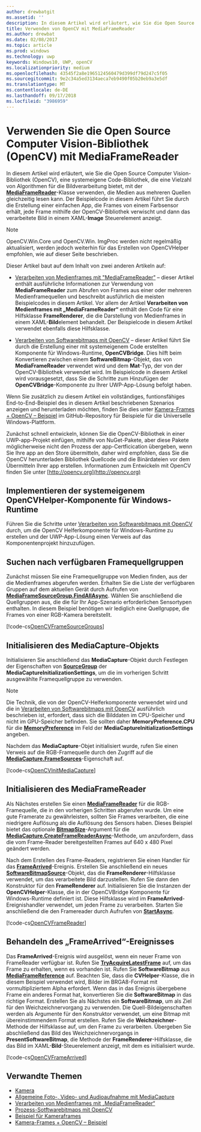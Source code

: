```yaml
---
author: drewbatgit
ms.assetid: ''
description: In diesem Artikel wird erläutert, wie Sie die Open Source Computer Vision-Bibliothek (OpenCV) mit der MediaFrameReader-Klasse verwenden.
title: Verwenden von OpenCV mit MediaFrameReader
ms.author: drewbat
ms.date: 02/08/2017
ms.topic: article
ms.prod: windows
ms.technology: uwp
keywords: Windows10, UWP, openCV
ms.localizationpriority: medium
ms.openlocfilehash: 43545f2a8e1965124560479d399df79d247c5f05
ms.sourcegitcommit: 9e2c34a5ed3134aeca7eb9490f05b20eb9a3e5df
ms.translationtype: MT
ms.contentlocale: de-DE
ms.lasthandoff: 09/17/2018
ms.locfileid: "3986959"
---
```

# <a name="use-the-open-source-computer-vision-library-opencv-with-mediaframereader"></a>Verwenden Sie die Open Source Computer Vision-Bibliothek (OpenCV) mit MediaFrameReader

In diesem Artikel wird erläutert, wie Sie die Open Source Computer Vision-Bibliothek (OpenCV), eine systemeigene Code-Bibliothek, die eine Vielzahl von Algorithmen für die Bildverarbeitung bietet, mit der [**MediaFrameReader**](https://msdn.microsoft.com/library/windows/apps/Windows.Media.Capture.Frames.MediaFrameReader)-Klasse verwenden, die Medien aus mehreren Quellen gleichzeitig lesen kann. Der Beispielcode in diesem Artikel führt Sie durch die Erstellung einer einfachen App, die Frames von einem Farbsensor erhält, jede Frame mithilfe der OpenCV-Bibliothek verwischt und dann das verarbeitete Bild in einem XAML-**Image** Steuerelement anzeigt. 

>[!NOTE]
>OpenCV.Win.Core und OpenCV.Win. ImgProc werden nicht regelmäßig aktualisiert, werden jedoch weiterhin für das Erstellen von OpenCVHelper empfohlen, wie auf dieser Seite beschrieben.

Dieser Artikel baut auf dem Inhalt von zwei anderen Artikeln auf:

* [Verarbeiten von Medienframes mit "MediaFrameReader"](process-media-frames-with-mediaframereader.md) – dieser Artikel enthält ausführliche Informationen zur Verwendung von **MediaFrameReader** zum Abrufen von Frames aus einer oder mehreren Medienframequellen und beschreibt ausführlich die meisten Beispielcodes in diesem Artikel. Vor allem der Artikel **Verarbeiten von Medienframes mit „MediaFrameReader“** enthält den Code für eine Hilfsklasse **FrameRenderer**, die die Darstellung von Medienframes in einem XAML-**Bild**element behandelt. Der Beispielcode in diesem Artikel verwendet ebenfalls diese Hilfsklasse.

* [Verarbeiten von Softwarebitmaps mit OpenCV](process-software-bitmaps-with-opencv.md) – dieser Artikel führt Sie durch die Erstellung einer mit systemeigenem Code erstellten Komponente für Windows-Runtime, **OpenCVBridge**. Dies hilft beim Konvertieren zwischen einem **SoftwareBitmap**-Objekt, das von **MediaFrameReader** verwendet wird und dem **Mat**-Typ, der von der OpenCV-Bibliothek verwendet wird. Im Beispielcode in diesem Artikel wird vorausgesetzt, dass Sie die Schritte zum Hinzufügen der **OpenCVBridge**-Komponente zu Ihrer UWP-App-Lösung befolgt haben.

Wenn Sie zusätzlich zu diesem Artikel ein vollständiges, funtionsfähiges End-to-End-Beispiel des in diesem Artikel beschriebenen Szenarios anzeigen und herunterladen möchten, finden Sie dies unter [Kamera-Frames + OpenCV – Beispiel](https://go.microsoft.com/fwlink/?linkid=854003) im GitHub-Repository für Beispiele für die Universelle Windows-Plattform.

Zunächst schnell entwickeln, können Sie die OpenCV-Bibliothek in einer UWP-app-Projekt einfügen, mithilfe von NuGet-Pakete, aber diese Pakete möglicherweise nicht den Prozess der app-Certficication übergeben, wenn Sie Ihre app an den Store übermitteln, daher wird empfohlen, dass Sie die OpenCV herunterladen Bibliothek Quellcode und die Binärdateien vor dem Übermitteln Ihrer app erstellen. Informationen zum Entwickeln mit OpenCV finden Sie unter [http://opencv.org](http://opencv.org)


## <a name="implement-the-opencvhelper-native-windows-runtime-component"></a>Implementieren der systemeigenem OpenCVHelper-Komponente für Windows-Runtime
Führen Sie die Schritte unter [Verarbeiten von Softwarebitmaps mit OpenCV](process-software-bitmaps-with-opencv.md) durch, um die OpenCV Helferkomponente für Windows-Runtime zu erstellen und der UWP-App-Lösung einen Verweis auf das Komponentenprojekt hinzuzufügen.

## <a name="find-available-frame-source-groups"></a>Suchen nach verfügbaren Framequellgruppen
Zunächst müssen Sie eine Framequellgruppe von Medien finden, aus der die Medienframes abgerufen werden. Erhalten Sie die Liste der verfügbaren Gruppen auf dem aktuellen Gerät durch Aufrufen von **[MediaFrameSourceGroup.FindAllAsync](https://docs.microsoft.com/uwp/api/windows.media.capture.frames.mediaframesourcegroup.FindAllAsync)**. Wählen Sie anschließend die Quellgruppen aus, die die für Ihr App-Szenario erforderlichen Sensortypen enthalten. In diesem Beispiel benötigen wir lediglich eine Quellgruppe, die Frames von einer RGB-Kamera bereitstellt.

[!code-cs[OpenCVFrameSourceGroups](./code/Frames_Win10/Frames_Win10/MainPage.OpenCV.xaml.cs#SnippetOpenCVFrameSourceGroups)]

## <a name="initialize-the-mediacapture-object"></a>Initialisieren des MediaCapture-Objekts
Initialisieren Sie anschließend das **MediaCapture**-Objekt durch Festlegen der Eigenschaften von **[SourceGroup](https://docs.microsoft.com/uwp/api/windows.media.capture.mediacaptureinitializationsettings.SourceGroup)** der **MediaCaptureInitializationSettings**, um die im vorherigen Schritt ausgewählte Framequellgruppe zu verwenden.

> [!NOTE] 
> Die Technik, die von der OpenCV-Helferkomponente verwendet wird und die in [Verarbeiten von Softwarebitmaps mit OpenCV](process-software-bitmaps-with-opencv.md) ausführlich beschrieben ist, erfordert, dass sich die Bilddaten im CPU-Speicher und nicht im GPU-Speicher befinden. Sie sollten daher **MemoryPreference.CPU** für die **[MemoryPreference](https://docs.microsoft.com/uwp/api/windows.media.capture.mediacaptureinitializationsettings.MemoryPreference)** im Feld der **MediaCaptureInitializationSettings** angeben.

Nachdem das **MediaCapture**-Objet initialisiert wurde, rufen Sie einen Verweis auf die RGB-Framequelle durch den Zugriff auf die **[MediaCapture.FrameSources](https://docs.microsoft.com/uwp/api/windows.media.capture.mediacapture.FrameSources)**-Eigenschaft auf.

[!code-cs[OpenCVInitMediaCapture](./code/Frames_Win10/Frames_Win10/MainPage.OpenCV.xaml.cs#SnippetOpenCVInitMediaCapture)]

## <a name="initialize-the-mediaframereader"></a>Initialisieren des MediaFrameReader
Als Nächstes erstellen Sie einen [**MediaFrameReader**](https://msdn.microsoft.com/library/windows/apps/Windows.Media.Capture.Frames.MediaFrameReader) für die RGB-Framequelle, die in den vorherigen Schritten abgerufen wurde. Um eine gute Framerate zu gewährleisten, sollten Sie Frames verarbeiten, die eine niedrigere Auflösung als die Auflösung des Sensors haben. Dieses Beispiel bietet das optionale **[BitmapSize](https://docs.microsoft.com/uwp/api/windows.graphics.imaging.bitmapsize)**-Argument für die **[MediaCapture.CreateFrameReaderAsync](https://docs.microsoft.com/uwp/api/windows.media.capture.mediacapture.createframereaderasync)**-Methode, um anzufordern, dass die vom Frame-Reader bereitgestellten Frames auf 640 x 480 Pixel geändert werden.

Nach dem Erstellen des Frame-Readers, registrieren Sie einen Handler für das **[FrameArrived](https://docs.microsoft.com/uwp/api/windows.media.capture.frames.mediaframereader.FrameArrived)**-Ereignis. Erstellen Sie anschließend ein neues **[SoftwareBitmapSource](https://docs.microsoft.com/uwp/api/windows.ui.xaml.media.imaging.softwarebitmapsource)**-Objekt, das die **FrameRenderer**-Hilfsklasse verwendet, um das verarbeitete Bild darzustellen. Rufen Sie dann den Konstruktor für den **FrameRenderer** auf. Initialisieren Sie die Instanzen der **OpenCVHelper**-Klasse, die in der OpenCVBridge Komponente für Windows-Runtime definiert ist. Diese Hilfsklasse wird im **FrameArrived**-Ereignishandler verwendet, um jeden Frame zu verarbeiten. Starten Sie anschließend die den Framereader durch Aufrufen von **[StartAsync](https://docs.microsoft.com/uwp/api/windows.media.capture.frames.mediaframereader.StartAsync)**.

[!code-cs[OpenCVFrameReader](./code/Frames_Win10/Frames_Win10/MainPage.OpenCV.xaml.cs#SnippetOpenCVFrameReader)]


## <a name="handle-the-framearrived-event"></a>Behandeln des „FrameArrived“-Ereignisses
Das **FrameArrived**-Ereignis wird ausgelöst, wenn ein neuer Frame von FrameReader verfügbar ist. Rufen Sie **[TryAcquireLatestFrame](https://docs.microsoft.com/uwp/api/windows.media.capture.frames.mediaframereader.TryAcquireLatestFrame)** auf, um das Frame zu erhalten, wenn es vorhanden ist. Rufen Sie **SoftwareBitmap** aus **[MediaFrameReference](https://docs.microsoft.com/uwp/api/windows.media.capture.frames.mediaframereference)** auf. Beachten Sie, dass die **CVHelper**-Klasse, die in diesem Beispiel verwendet wird, Bilder im BRGA8-Format mit vormultipliziertem Alpha erfordert. Wenn das in das Ereignis übergebene Frame ein anderes Format hat, konvertieren Sie die **SoftwareBitmap** in das richtige Format. Erstellen Sie als Nächstes ein **SoftwareBitmap**, um als Ziel für den Weichzeichnervorgang zu verwenden. Die Quell-Bildeigenschaften werden als Argumente für den Konstruktor verwendet, um eine Bitmap mit übereinstimmendem Format erstellen. Rufen Sie die **Weichzeichner**-Methode der Hilfsklasse auf, um den Frame zu verarbeiten. Übergeben Sie abschließend das Bild des Weichzeichnervorgangs in **PresentSoftwareBitmap**, die Methode der **FrameRenderer**-Hilfsklasse, die das Bild im XAML-**Bild**-Steuerelement anzeigt, mit dem es initialisiert wurde.

[!code-cs[OpenCVFrameArrived](./code/Frames_Win10/Frames_Win10/MainPage.OpenCV.xaml.cs#SnippetOpenCVFrameArrived)]

## <a name="related-topics"></a>Verwandte Themen

* [Kamera](camera.md)
* [Allgemeine Foto-, Video- und Audioaufnahme mit MediaCapture](basic-photo-video-and-audio-capture-with-MediaCapture.md)
* [Verarbeiten von Medienframes mit „MediaFrameReader“](process-media-frames-with-mediaframereader.md)
* [Prozess-Sotftwarebitmaps mit OpenCV](process-software-bitmaps-with-opencv.md)
* [Beispiel für Kameraframes](http://go.microsoft.com/fwlink/?LinkId=823230)
* [Kamera-Frames + OpenCV – Beispiel](https://go.microsoft.com/fwlink/?linkid=854003)
 

 




